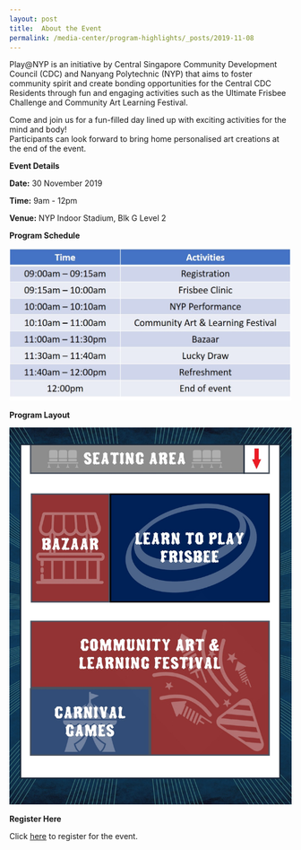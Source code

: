 ```yaml
---
layout: post
title:  About the Event
permalink: /media-center/program-highlights/_posts/2019-11-08
---
```


Play@NYP is an initiative by Central Singapore Community Development Council (CDC) and Nanyang Polytechnic (NYP) that aims to foster community spirit and create bonding opportunities for the Central CDC Residents through fun and engaging activities such as the Ultimate Frisbee Challenge and Community Art Learning Festival. 

Come and join us for a fun-filled day lined up with exciting activities for the mind and body!  
Participants can look forward to bring home personalised art creations at the end of the event.

**Event Details**

**Date:** 30 November 2019 

**Time:** 9am - 12pm 

**Venue:** NYP Indoor Stadium, Blk G Level 2 

**Program Schedule**

![](/images/Program_Schedule.jpg)

**Program Layout**

![](/images/Program_Layout.jpg)

**Register Here**

Click [here](https://form.gov.sg/5db7d90807f16e00125ea677) to register for the event. 

